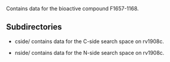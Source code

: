 Contains data for the bioactive compound F1657-1168.

## Subdirectories

- cside/ contains data for the C-side search space on rv1908c.

- nside/ contains data for the N-side search space on rv1908c.

